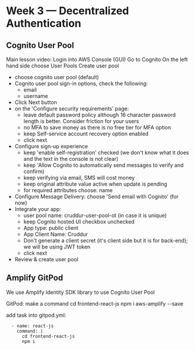 # Week 3 — Decentralized Authentication

## Cognito User Pool
Main lesson video:
Login into AWS Console (GUI)
Go to Cognito
On the left hand side choose User Pools
Create user pool
- choose cognito user pool (default)
- Cognito user pool sign-in options, check the following:
    - email
    - username
- Click Next button
- on the 'Configure security requirements' page:
    - leave default  password policy although 16 character password length is better. Consider friction for your users
    - no MFA to save money as there is no free tier for MFA option
    - keep Self-service account recovery option enabled
    - click next
-  Configure sign-up experience
    - keep 'enable self-registration' checked (we don't know what it does and the text in the console is not clear)
    - keep 'Allow Cognito to automatically send messages to verify and confirm)
    - keep verifying via email, SMS will cost money
    - keep original attribute value active when update is pending
    - for required attributes choose: name
- Configure Message Delivery: choose 'Send email with Cognito' (for now)
- Integrate your app:
   - user pool name: cruddur-user-pool-ot (in case it is unique)
   - keep Cognito hosted UI checkbox unchecked
   - App type: public client
   - App Client Name: Cruddur
   - Don't generate a client secret (it's client side but it is for back-end); we will be using JWT token 
   - click next 
- Review & create user pool       

## Amplify GitPod
We use Amplify Identity SDK library to use Cognito User Pool

GitPod: make a command
cd frontend-react-js
npm i aws-amplify --save

add task into gitpod.yml:
```
  - name: react-js
    command: |
      cd frontend-react-js
      npm i
```
